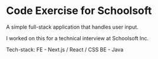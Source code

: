 # Code Exercise for Schoolsoft

A simple full-stack application that handles user input.

I worked on this for a technical interview at Schoolsoft Inc.

Tech-stack: 
FE - Next.js / React / CSS
BE - Java
